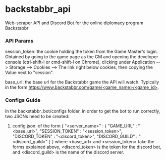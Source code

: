 # backstabbr_api
Web-scraper API and Discord Bot for the online diplomacy program Backstabbr


### API Params
session_token: the cookie holding the token from the Game Master's login. Obtained by going to the game page as the GM and opening the developer console (ctrl-shift-I or cmd-shift-I on Chrome), clicking under Application --> Storage --> Cookies --> The link right below cookies, then copying the Value next to "session".

base_url: the base url for the Backstabbr game the API will watch. Typically in the form [https://www.backstabbr.com/game/<game_name>/<game_id>](https://www.backstabbr.com/game/<game_name>/<game_id>).


### Configs Guide
In the backstabbr_bot/configs folder, in order to get the bot to run correctly, two JSONs need to be created:
1. config.json: of the form
 {
  "<server_name>" : {
   "GAME_URL" : "<base_url>",
   "SESSION_TOKEN" : "<session_token>",
   "DISCORD_TOKEN" : "<discord_token>",
   "DISCORD_GUILD" : "<discord_guild>"
  }
 }
where <base_url> and <session_token> take the forms explained above, <discord_token> is the token for the discord bot, and <discord_guild> is the name of the discord server.
